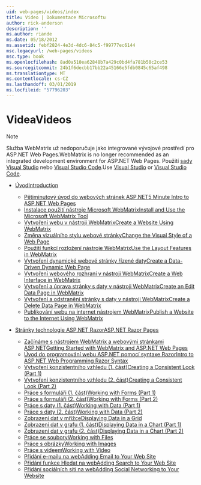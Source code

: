 ```yaml
---
uid: web-pages/videos/index
title: Video | Dokumentace Microsoftu
author: rick-anderson
description: ''
ms.author: riande
ms.date: 05/18/2012
ms.assetid: febf2824-4e3d-4dc6-84c5-f99777ec6144
msc.legacyurl: /web-pages/videos
msc.type: book
ms.openlocfilehash: 8ad0a510ea62848b7a429c0bd4fa781b50c2ce53
ms.sourcegitcommit: 24b1f6decbb17bb22a45166e5fdb0845c65af498
ms.translationtype: MT
ms.contentlocale: cs-CZ
ms.lasthandoff: 03/01/2019
ms.locfileid: "57796203"
---
```

<a name="videos"></a><span data-ttu-id="2ef5d-102">Videa</span><span class="sxs-lookup"><span data-stu-id="2ef5d-102">Videos</span></span>
====================

> [!NOTE] 
> <span data-ttu-id="2ef5d-103">Služba WebMatrix už nedoporučuje jako integrované vývojové prostředí pro ASP.NET Web Pages.</span><span class="sxs-lookup"><span data-stu-id="2ef5d-103">WebMatrix is no longer recommended as an integrated development environment for ASP.NET Web Pages.</span></span> <span data-ttu-id="2ef5d-104">Použití [sady Visual Studio](xref:aspnet/web-pages/overview/getting-started/program-asp-net-web-pages-in-visual-studio) nebo [Visual Studio Code](https://code.visualstudio.com/).</span><span class="sxs-lookup"><span data-stu-id="2ef5d-104">Use [Visual Studio](xref:aspnet/web-pages/overview/getting-started/program-asp-net-web-pages-in-visual-studio) or [Visual Studio Code](https://code.visualstudio.com/).</span></span>

- [<span data-ttu-id="2ef5d-105">Úvod</span><span class="sxs-lookup"><span data-stu-id="2ef5d-105">Introduction</span></span>](introduction/index.md)

    - [<span data-ttu-id="2ef5d-106">Pětiminutový úvod do webových stránek ASP.NET</span><span class="sxs-lookup"><span data-stu-id="2ef5d-106">5 Minute Intro to ASP.NET Web Pages</span></span>](introduction/5-minute-introduction-to-aspnet-web-pages.md)
    - [<span data-ttu-id="2ef5d-107">Instalace použití nástroje Microsoft WebMatrix</span><span class="sxs-lookup"><span data-stu-id="2ef5d-107">Install and Use the Microsoft WebMatrix Tool</span></span>](introduction/install-and-use-the-microsoft-webmatrix-tool.md)
    - [<span data-ttu-id="2ef5d-108">Vytvoření webu v nástroji WebMatrix</span><span class="sxs-lookup"><span data-stu-id="2ef5d-108">Create a Website Using WebMatrix</span></span>](introduction/create-a-website-using-webmatrix.md)
    - [<span data-ttu-id="2ef5d-109">Změna vizuálního stylu webové stránky</span><span class="sxs-lookup"><span data-stu-id="2ef5d-109">Change the Visual Style of a Web Page</span></span>](introduction/change-the-visual-style-of-a-web-page.md)
    - [<span data-ttu-id="2ef5d-110">Použití funkcí rozložení nástroje WebMatrix</span><span class="sxs-lookup"><span data-stu-id="2ef5d-110">Use the Layout Features in WebMatrix</span></span>](introduction/use-the-layout-features-in-webmatrix.md)
    - [<span data-ttu-id="2ef5d-111">Vytvoření dynamické webové stránky řízené daty</span><span class="sxs-lookup"><span data-stu-id="2ef5d-111">Create a Data-Driven Dynamic Web Page</span></span>](introduction/create-a-data-driven-dynamic-web-page.md)
    - [<span data-ttu-id="2ef5d-112">Vytvoření webového rozhraní v nástroji WebMatrix</span><span class="sxs-lookup"><span data-stu-id="2ef5d-112">Create a Web Interface in WebMatrix</span></span>](introduction/create-a-web-interface-in-webmatrix.md)
    - [<span data-ttu-id="2ef5d-113">Vytvoření a úprava stránky s daty v nástroji WebMatrix</span><span class="sxs-lookup"><span data-stu-id="2ef5d-113">Create an Edit Data Page in WebMatrix</span></span>](introduction/create-an-edit-data-page-in-webmatrix.md)
    - [<span data-ttu-id="2ef5d-114">Vytvoření a odstranění stránky s daty v nástroji WebMatrix</span><span class="sxs-lookup"><span data-stu-id="2ef5d-114">Create a Delete Data Page in WebMatrix</span></span>](introduction/create-a-delete-data-page-in-webmatrix.md)
    - [<span data-ttu-id="2ef5d-115">Publikování webu na internet nástrojem WebMatrix</span><span class="sxs-lookup"><span data-stu-id="2ef5d-115">Publish a Website to the Internet Using WebMatrix</span></span>](introduction/publish-a-website-to-the-internet-using-webmatrix.md)
- [<span data-ttu-id="2ef5d-116">Stránky technologie ASP.NET Razor</span><span class="sxs-lookup"><span data-stu-id="2ef5d-116">ASP.NET Razor Pages</span></span>](aspnet-razor-pages/index.md)

    - [<span data-ttu-id="2ef5d-117">Začínáme s nástrojem WebMatrix a webovými stránkami ASP.NET</span><span class="sxs-lookup"><span data-stu-id="2ef5d-117">Getting Started with WebMatrix and ASP.NET Web Pages</span></span>](aspnet-razor-pages/getting-started-with-webmatrix-and-aspnet-web-pages.md)
    - [<span data-ttu-id="2ef5d-118">Úvod do programování webu ASP.NET pomocí syntaxe Razor</span><span class="sxs-lookup"><span data-stu-id="2ef5d-118">Intro to ASP.NET Web Programming Razor Syntax</span></span>](aspnet-razor-pages/introduction-to-aspnet-web-programming-using-the-razor-syntax.md)
    - [<span data-ttu-id="2ef5d-119">Vytvoření konzistentního vzhledu (1. část)</span><span class="sxs-lookup"><span data-stu-id="2ef5d-119">Creating a Consistent Look (Part 1)</span></span>](aspnet-razor-pages/creating-a-consistent-look-part-1.md)
    - [<span data-ttu-id="2ef5d-120">Vytvoření konzistentního vzhledu (2. část)</span><span class="sxs-lookup"><span data-stu-id="2ef5d-120">Creating a Consistent Look (Part 2)</span></span>](aspnet-razor-pages/creating-a-consistent-look-part-2.md)
    - [<span data-ttu-id="2ef5d-121">Práce s formuláři (1. část)</span><span class="sxs-lookup"><span data-stu-id="2ef5d-121">Working with Forms (Part 1)</span></span>](aspnet-razor-pages/working-with-forms-part-1.md)
    - [<span data-ttu-id="2ef5d-122">Práce s formuláři (2. část)</span><span class="sxs-lookup"><span data-stu-id="2ef5d-122">Working with Forms (Part 2)</span></span>](aspnet-razor-pages/working-with-forms-part-2.md)
    - [<span data-ttu-id="2ef5d-123">Práce s daty (1. část)</span><span class="sxs-lookup"><span data-stu-id="2ef5d-123">Working with Data (Part 1)</span></span>](aspnet-razor-pages/working-with-data-part-1.md)
    - [<span data-ttu-id="2ef5d-124">Práce s daty (2. část)</span><span class="sxs-lookup"><span data-stu-id="2ef5d-124">Working with Data (Part 2)</span></span>](aspnet-razor-pages/working-with-data-part-2.md)
    - [<span data-ttu-id="2ef5d-125">Zobrazení dat v mřížce</span><span class="sxs-lookup"><span data-stu-id="2ef5d-125">Displaying Data in a Grid</span></span>](aspnet-razor-pages/displaying-data-in-a-grid.md)
    - [<span data-ttu-id="2ef5d-126">Zobrazení dat v grafu (1. část)</span><span class="sxs-lookup"><span data-stu-id="2ef5d-126">Displaying Data in a Chart (Part 1)</span></span>](aspnet-razor-pages/displaying-data-in-a-chart-part-1.md)
    - [<span data-ttu-id="2ef5d-127">Zobrazení dat v grafu (2. část)</span><span class="sxs-lookup"><span data-stu-id="2ef5d-127">Displaying Data in a Chart (Part 2)</span></span>](aspnet-razor-pages/displaying-data-in-a-chart-part-2.md)
    - [<span data-ttu-id="2ef5d-128">Práce se soubory</span><span class="sxs-lookup"><span data-stu-id="2ef5d-128">Working with Files</span></span>](aspnet-razor-pages/working-with-files.md)
    - [<span data-ttu-id="2ef5d-129">Práce s obrázky</span><span class="sxs-lookup"><span data-stu-id="2ef5d-129">Working with Images</span></span>](aspnet-razor-pages/working-with-images.md)
    - [<span data-ttu-id="2ef5d-130">Práce s videem</span><span class="sxs-lookup"><span data-stu-id="2ef5d-130">Working with Video</span></span>](aspnet-razor-pages/working-with-video.md)
    - [<span data-ttu-id="2ef5d-131">Přidání e-mailu na web</span><span class="sxs-lookup"><span data-stu-id="2ef5d-131">Adding Email to Your Web Site</span></span>](aspnet-razor-pages/adding-email-to-your-web-site.md)
    - [<span data-ttu-id="2ef5d-132">Přidání funkce Hledat na web</span><span class="sxs-lookup"><span data-stu-id="2ef5d-132">Adding Search to Your Web Site</span></span>](aspnet-razor-pages/adding-search-to-your-web-site.md)
    - [<span data-ttu-id="2ef5d-133">Přidání sociálních sítí na web</span><span class="sxs-lookup"><span data-stu-id="2ef5d-133">Adding Social Networking to Your Website</span></span>](aspnet-razor-pages/adding-social-networking-to-your-website.md)

